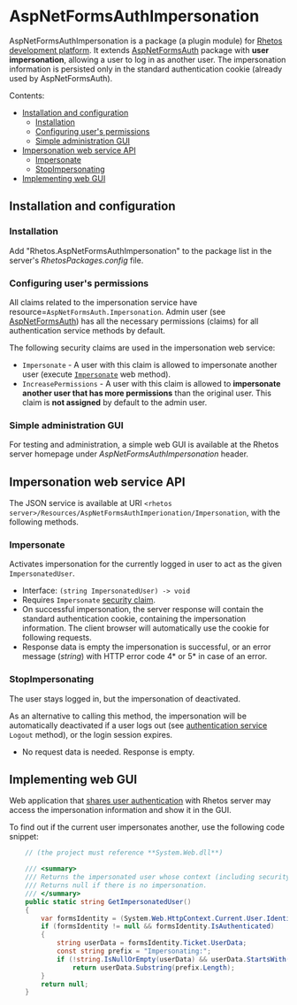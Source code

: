 # AspNetFormsAuthImpersonation

AspNetFormsAuthImpersonation is a package (a plugin module) for [Rhetos development platform](https://github.com/Rhetos/Rhetos).
It extends [AspNetFormsAuth](https://github.com/Rhetos/Rhetos/tree/master/AspNetFormsAuth) package with **user impersonation**,
allowing a user to log in as another user.
The impersonation information is persisted only in the standard authentication cookie (already used by AspNetFormsAuth).

Contents:

* [Installation and configuration](#installation-and-configuration)
    * [Installation](#installation)
    * [Configuring user's permissions](#configuring-users-permissions)
    * [Simple administration GUI](#simple-administration-gui)
* [Impersonation web service API](#impersonation-web-service-api)
    * [Impersonate](#impersonate)
    * [StopImpersonating](#stopimpersonating)
* [Implementing web GUI](#implementing-web-gui)

## Installation and configuration

### Installation

Add "Rhetos.AspNetFormsAuthImpersonation" to the package list in the server's *RhetosPackages.config* file.

### Configuring user's permissions

All claims related to the impersonation service have resource=`AspNetFormsAuth.Impersonation`.
Admin user (see [AspNetFormsAuth](https://github.com/Rhetos/Rhetos/tree/master/AspNetFormsAuth)) has all the necessary permissions (claims) for all authentication service methods by default.

The following security claims are used in the impersonation web service:

* `Impersonate` - A user with this claim is allowed to impersonate another user (execute [`Impersonate`](#impersonate) web method).
* `IncreasePermissions` - A user with this claim is allowed to **impersonate another user that has more permissions** than the original user.
  This claim is **not assigned** by default to the admin user.

### Simple administration GUI

For testing and administration, a simple web GUI is available at the Rhetos server homepage under *AspNetFormsAuthImpersonation* header.

## Impersonation web service API

The JSON service is available at URI `<rhetos server>/Resources/AspNetFormsAuthImperionation/Impersonation`, with the following methods.

### Impersonate

Activates impersonation for the currently logged in user to act as the given `ImpersonatedUser`.

* Interface: `(string ImpersonatedUser) -> void`
* Requires `Impersonate` [security claim](#configuring-user-s-permissions).
* On successful impersonation, the server response will contain the standard authentication cookie,
  containing the impersonation information.
  The client browser will automatically use the cookie for following requests.
* Response data is empty the impersonation is successful,
  or an error message (*string*) with HTTP error code 4* or 5* in case of an error.

### StopImpersonating

The user stays logged in, but the impersonation of deactivated.

As an alternative to calling this method, the impersonation will be automatically deactivated if a user logs out
(see [authentication service](https://github.com/Rhetos/Rhetos/tree/master/AspNetFormsAuth) `Logout` method),
or the login session expires.

* No request data is needed. Response is empty.

## Implementing web GUI

Web application that [shares user authentication](https://github.com/Rhetos/AspNetFormsAuth/blob/master/Readme.md#sharing-the-authentication-across-web-applications)
with Rhetos server may access the impersonation information and show it in the GUI.

To find out if the current user impersonates another, use the following code snippet:

```C#
    // (the project must reference **System.Web.dll**)

    /// <summary>
    /// Returns the impersonated user whose context (including security permissions) is in effect.
    /// Returns null if there is no impersonation.
    /// </summary>
    public static string GetImpersonatedUser()
    {
        var formsIdentity = (System.Web.HttpContext.Current.User.Identity as System.Web.Security.FormsIdentity);
        if (formsIdentity != null && formsIdentity.IsAuthenticated)
        {
            string userData = formsIdentity.Ticket.UserData;
            const string prefix = "Impersonating:";
            if (!string.IsNullOrEmpty(userData) && userData.StartsWith(prefix))
                return userData.Substring(prefix.Length);
        }
        return null;
    }
```